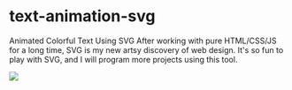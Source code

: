# text-animation-svg

Animated Colorful Text Using SVG
After working with pure HTML/CSS/JS for a long time, SVG is my new artsy discovery of web design. 
It's so fun to play with SVG, and I will program more projects using this tool.

![](name-of-giphy.gif)
